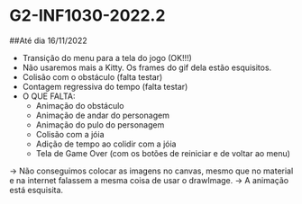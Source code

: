 # G2-INF1030-2022.2

##Até dia 16/11/2022

- Transição do menu para a tela do jogo (OK!!!)
- Não usaremos mais a Kitty. Os frames do gif dela estão esquisitos.
- Colisão com o obstáculo (falta testar)
- Contagem regressiva do tempo (falta testar)
- O QUE FALTA:
  - Animação do obstáculo
  - Animação de andar do personagem
  - Animação do pulo do personagem
  - Colisão com a jóia
  - Adição de tempo ao colidir com a jóia
  - Tela de Game Over (com os botões de reiniciar e de voltar ao menu)

-> Não conseguimos colocar as imagens no canvas, mesmo que no material e na internet falassem a mesma coisa de usar o drawImage.
-> A animação está esquisita.